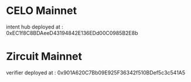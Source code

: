 
# CELO Mainnet
intent hub deployed at                 : 0xEC1f8C8BDAeeD43194842E136EDd00C0985B2E8b

# Zircuit Mainnet
verifier deployed at                   : 0x901A620C7Bb09E925F36342f510BDef5c3c541A5